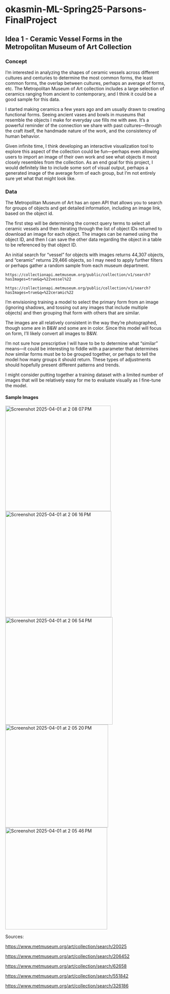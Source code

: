 # okasmin-ML-Spring25-Parsons-FinalProject

## Idea 1 - Ceramic Vessel Forms in the Metropolitan Museum of Art Collection

### Concept

I’m interested in analyzing the shapes of ceramic vessels across different cultures and centuries to determine the most common forms, the least common forms, the overlap between cultures, perhaps an average of forms, etc. The Metropolitan Museum of Art collection includes a large selection of ceramics ranging from ancient to contemporary, and I think it could be a good sample for this data.

I started making ceramics a few years ago and am usually drawn to creating functional forms. Seeing ancient vases and bowls in museums that resemble the objects I make for everyday use fills me with awe. It’s a powerful reminder of the connection we share with past cultures—through the craft itself, the handmade nature of the work, and the consistency of human behavior.

Given infinite time, I think developing an interactive visualization tool to explore this aspect of the collection could be fun—perhaps even allowing users to import an image of their own work and see what objects it most closely resembles from the collection. As an end goal for this project, I would definitely like to include some sort of visual output, perhaps a generated image of the average form of each group, but I’m not entirely sure yet what that might look like.

### Data

The Metropolitan Museum of Art has an open API that allows you to search for groups of objects and get detailed information, including an image link, based on the object id.

The first step will be determining the correct query terms to select all ceramic vessels and then iterating through the list of object IDs returned to download an image for each object. The images can be named using the object ID, and then I can save the other data regarding the object in a table to be referenced by that object ID.

An initial search for “vessel” for objects with images returns 44,307 objects, and “ceramic” returns 29,466 objects, so I may need to apply further filters or perhaps gather a random sample from each museum department.

`https://collectionapi.metmuseum.org/public/collection/v1/search?hasImages=true&q=%22vessel%22`

`https://collectionapi.metmuseum.org/public/collection/v1/search?hasImages=true&q=%22ceramic%22`

I’m envisioning training a model to select the primary form from an image (ignoring shadows, and tossing out any images that include multiple objects) and then grouping that form with others that are similar.

The images are all relatively consistent in the way they’re photographed, though some are in B&W and some are in color. Since this model will focus on form, I’ll likely convert all images to B&W.

I’m not sure how prescriptive I will have to be to determine what “similar” means—it could be interesting to fiddle with a parameter that determines *how* similar forms must be to be grouped together, or perhaps to tell the model how many groups it should return. These types of adjustments should hopefully present different patterns and trends.

I might consider putting together a training dataset with a limited number of images that will be relatively easy for me to evaluate visually as I fine-tune the model.

#### Sample Images

<img width="332" alt="Screenshot 2025-04-01 at 2 08 07 PM" src="https://github.com/user-attachments/assets/ab515915-b8c8-4725-86ab-3cb7d9511983" />
<img width="334" alt="Screenshot 2025-04-01 at 2 06 16 PM" src="https://github.com/user-attachments/assets/9c34b40c-892d-48be-8870-e9dd4aed46da" />
<img width="338" alt="Screenshot 2025-04-01 at 2 06 54 PM" src="https://github.com/user-attachments/assets/f2a85a60-d518-4bde-af44-a8ff2baa0bc7" />
<img width="324" alt="Screenshot 2025-04-01 at 2 05 20 PM" src="https://github.com/user-attachments/assets/55decde5-0860-41d1-a66b-612790821e1e" />
<img width="321" alt="Screenshot 2025-04-01 at 2 05 46 PM" src="https://github.com/user-attachments/assets/f6bed73a-ef25-4d9e-9693-467a6c41c44b" />


Sources:

https://www.metmuseum.org/art/collection/search/20025

https://www.metmuseum.org/art/collection/search/206452

https://www.metmuseum.org/art/collection/search/62658

https://www.metmuseum.org/art/collection/search/551842

https://www.metmuseum.org/art/collection/search/326186
